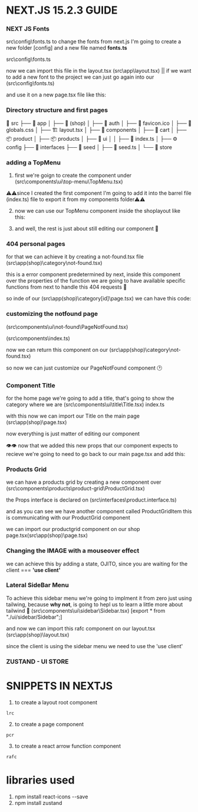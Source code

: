 # **NEXT.JS 15.2.3 GUIDE**

### **NEXT JS Fonts**

src\config\fonts.ts
to change the fonts from next.js I'm going to create a new folder [config] and a new file named **fonts.ts**

src\config\fonts.ts

<!-- import { Geist, Geist_Mono } from "next/font/google";

export const geistSans = Geist({
variable: "--font-geist-sans",
subsets: ["latin"],
});

export const geistMono = Geist_Mono({
variable: "--font-geist-mono",
subsets: ["latin"],
}); -->

now we can import this file in the layout.tsx (src\app\layout.tsx) || if we want to add a new font to the project we can just go again into our (src\config\fonts.ts)

<!-- export const montserratAlternates = Montserrat_Alternates({
variable: "--font-montserrat-alternates",
subsets: ["latin"],
weight: ["500", "700"],
}); -->

and use it on a new page.tsx file like this:

<!-- import { montserratAlternates } from "@/config/fonts";

export default function Home() {
return (

<div className="App">
<h1> Hola Mundo</h1>
<h1 className={montserratAlternates.className}>Hola Mundo</h1>
</div>
);
} -->

### **Directory structure and first pages**

📂 src
├── 📂 app
│ ├── 📂 (shop)
│ ├── 📂 auth
│ ├── 🌟 favicon.ico
│ ├── 🎨 globals.css
│ ├── 🏗️ layout.tsx
│
├── 📂 components
│ ├── 🛒 cart
│ ├── 📦 product
│ ├── 📦 products
│ ├── 🎨 ui
│ │ ├── 📄 index.ts
│
├── ⚙️ config
├── 📂 interfaces
├── 🌱 seed
│ ├── 📄 seed.ts
│
└── 🏪 store

### **adding a TopMenu**

1. first we're goign to create the component under (src\components\ui\top-menu\TopMenu.tsx)

<!-- import { montserratAlternates } from "@/config/fonts"
import Link from "next/link"

export const TopMenu = () => {
    return (
        <nav className='flex px-5 justify-between items-center w-full'>
            <div>
                <Link href="/">
                    <span className={`${montserratAlternates.className} antialiased font-bold`}> Teslo </span>
                </Link>
            </div>
        </nav>
    )
}
 -->

⚠️⚠️since I created the first component I'm going to add it into the barrel file (index.ts) file to export it from my components folder⚠️⚠️

2.  now we can use our TopMenu component inside the shoplayout like this:

 <!-- import { TopMenu } from "@/components";

export default function ShopLayout({
    children
}: {
    children: React.ReactNode;
}) {
    return (
        <main className="min-h-screen">
            <TopMenu />
            {children}
        </main>
    );
} -->

3. and well, the rest is just about still editing our component 🫵

<!-- import { montserratAlternates } from "@/config/fonts"
import Link from "next/link"
import { IoCartOutline, IoSearchOutline } from "react-icons/io5"

export const TopMenu = () => {
    return (
        <nav className='flex px-5 justify-between items-center w-full'>
            {/* logo */}
            <div>
                <Link href="/">
                    <span className={`${montserratAlternates.className} antialiased font-bold`}> Teslo </span>
                    <span> | Shop</span>
                </Link>
            </div>

            {/* center menu */}
            <div className='hidden sm:block'>
                <Link className='m-2 p-2 rounded-md transition-all hover:bg-gray-100' href="/category/men">
                    Hombres
                </Link>
                <Link className='m-2 p-2 rounded-md transition-all hover:bg-gray-100' href="/category/women">
                    Mujeres
                </Link>
                <Link className='m-2 p-2 rounded-md transition-all hover:bg-gray-100' href="/category/kids">
                    Plebes
                </Link>
            </div>

            {/* search, cart, menu */}
            <div className="flex items-center">

                <Link href="/search" className="mx-2">
                    <IoSearchOutline className="w-5 h-5" />
                </Link>

                <Link href="/cart" className="mx-2">
                    <div className="relative">
                        <span className="absolute text-xs px-1 rounded-full font-bold -top-2 -right-2 bg-blue-700 text-white">3</span>
                        <IoCartOutline className="w-5 h-5" />
                    </div>
                </Link>

                <button className="m-2 p-2 rounded-md transition-all hover:bg-gray-100"> MENU </button>
            </div>

        </nav >
    )
} -->

### **404 personal pages**

for that we can achieve it by creating a not-found.tsx file
(src\app\(shop)\category\not-found.tsx)

this is a error component predetermined by next, inside this component over the properties of the function we are going to have available specific functions from next to handle this 404 requests 🦁

<!-- export default function (❌.properties by next) {
    return (
        <div>
            <h1>Hello Page</h1>
        </div>
    );
} -->

so inde of our (src\app\(shop)\category\[id]\page.tsx) we can have this code:

<!-- import { notFound } from "next/navigation";

interface Props {
    params: {
        id: string;
    }
}

export default async function ({ params }: Props) {
    const { id } = await params;
    if (id === 'kids') {
        notFound();
    }
    return (
        <div>
            <h1>Category Page {id}</h1>
        </div>
    );
} -->

### **customizing the notfound page**

(src\components\ui\not-found\PageNotFound.tsx)

<!-- export const PageNotFound = () => {
    return (
        <div>PageNotFound</div>
    )
} -->

(src\components\index.ts)

<!-- export * from './ui/not-found/PageNotFound' -->

now we can return this component on our (src\app\(shop)\category\not-found.tsx)

<!-- import { PageNotFound } from "@/components";

export default function () {
    return (
        <div>
            <PageNotFound />
        </div>
    );
} -->

so now we can just customize our PageNotFound component 🕑

<!-- import { montserratAlternates } from "@/config/fonts"
import Image from "next/image"
import Link from "next/link"

export const PageNotFound = () => {
    return (
        <div className="flex flex-col-reverse md:flex-row h-[800px] w-full justify-center items-center align-middle">
            <div className="text-center px-5 mx-5">
                <h2 className={`${montserratAlternates.className} antialiased text-9xl`}>404</h2>
                <p className="font-semibold text-xl"> Whoops!!!! </p>
                <p className="font-light">
                    <span> Go Back </span>
                    <Link href='/' className="font-normal hover:underline transition-all">
                        Home
                    </Link>
                </p>
            </div>

            <div className="px-5 mx-5">
                <Image
                    src="/imgs/starman_750x750.png"
                    alt="Starman"
                    className="p-5 sm:p-0"
                    width={550}
                    height={550} />
            </div>
        </div>
    )
} -->

### **Component Title**

for the home page we're going to add a title, that's going to show the category where we are (src\components\ui\title\Title.tsx)
index.ts

<!-- export * from "./ui/title/Title"; -->

with this now we can import our Title on the main page (src\app\(shop)\page.tsx)

<!-- import { Title } from "@/components";

export default function Home() {
  return (
    <>
      <Title />
    </>
  );
} -->

now everything is just matter of editing our component

<!-- import { montserratAlternates } from "@/config/fonts";

interface Props {
    title: string;
    subtitle?: string;
    className?: string;
}

export const Title = ({ title, subtitle, className }: Props) => {
    return (
        <div className={`mt-3 ${className}`}>
            <h1 className={` ${montserratAlternates.className} antialiased text-4xl font-semibold my-10`}>{title}</h1>
            {
                subtitle && (
                    <h3 className="text-xl mb-5">{subtitle}</h3>
                )
            }
        </div>
    )
}
 -->

👁👁 now that we added this new props that our component expects to recieve we're going to need to go back to our main page.tsx and add this:

<!-- import { Title } from "@/components";

export default function Home() {
return (
<>
<Title
        title="Shop"
        subtitle="All the products"
        className="mb-2" />
</>
);
} -->

### **Products Grid**

we can have a products grid by creating a new component over (src\components\products\product-grid\ProductGrid.tsx)

<!-- import { Product } from "@/interfaces";
import { ProductGridItem } from "./ProductGridItem";

interface Props {
    products: Product[];
}
export const ProductGrid = ({ products }: Props) => {
    return (
        <div className="grid grid-cols-2 sm:grid-cols-3 gap-10 mb-10">
            {
                products.map(product => (
                    <ProductGridItem key={product.slug}
                        product={product}
                    />
                ))
            }

        </div>
    )
} -->

the Props interface is declared on (src\interfaces\product.interface.ts)

<!-- export interface Product {
  //todo: id: string;
  description: string;
  images: string[];
  inStock: number;
  price: number;
  sizes: ValidSizes[];
  slug: string;
  tags: string[];
  title: string;
  type: ValidTypes;
  gender: "men" | "women" | "kid" | "unisex";
}

export type ValidSizes = "XS" | "S" | "M" | "L" | "XL" | "XXL" | "XXXL";
export type ValidTypes = "shirts" | "pants" | "hoodies" | "hats"; -->

and as you can see we have another component called ProductGridItem this is communicating with our ProductGrid component

<!-- import { Product } from "@/interfaces";
import Image from "next/image";
import Link from "next/link";

interface Props {
    product: Product;
}
export const ProductGridItem = ({ product }: Props) => {
    return (
        <div className="rounded-md overflow-hidden fade-in">
            <Link href={`/product/${product.slug}`}>
                <Image
                    src={`/products/${product.images[0]}`}
                    alt={product.title}
                    className="w-full object-cover"
                    width={500}
                    height={500}
                />
            </Link>

            <div className="p-4 flex flex-col">
                <Link href={`/product/${product.slug}`}>
                    {product.title}
                </Link>
                <span className="font-bold">${product.price}</span>

            </div>
        </div>
    )
} -->

we can import our productgrid component on our shop page.tsx(src\app\(shop)\page.tsx)

<!-- import { ProductGrid, Title } from "@/components";
import { initialData } from "@/seed/seed";

const products = initialData.products;

export default function Home() {
  return (
    <>
      <Title
        title="Shop"
        subtitle="All the products"
        className="mb-2" />

      <ProductGrid
        products={products}
      />
    </>
  );
} -->

### Changing the **IMAGE** with a mouseover effect

we can achieve this by adding a state, OJITO, since you are waiting for the client === **'use client'**

<!-- 'use client';

import { Product } from "@/interfaces";
import Image from "next/image";
import Link from "next/link";
import { useState } from "react";

interface Props {
    product: Product;
}
export const ProductGridItem = ({ product }: Props) => {
    !using the useState hook
    const [displayImage, setDisplayImage] = useState(product.images[0]);
    return (
        <div className="rounded-md overflow-hidden fade-in">
            <Link href={`/product/${product.slug}`}>
                <Image
                    src={`/products/${displayImage}`}
                    alt={product.title}
                    className="w-full object-cover rounded"
                    width={500}
                    height={500}
                    !applying the useState hook to display the second image on the mouseEnter event
                    onMouseEnter={() => setDisplayImage(product.images[1])}
                    onMouseLeave={() => setDisplayImage(product.images[0])}
                />
            </Link>

            <div className="p-4 flex flex-col">
                <Link
                    className="hover:text-blue-500"
                    href={`/product/${product.slug}`}>
                    {product.title}
                </Link>
                <span className="font-bold">${product.price}</span>

            </div>
        </div>
    )
} -->

### **Lateral SideBar Menu**

To achieve this sidebar menu we're going to implment it from zero just using tailwing, because **why not**, is going to hepl us to learn a little more about tailwind 🐘
(src\components\ui\sidebar\Sidebar.tsx)
[export * from "./ui/sidebar/Sidebar";]

and now we can import this rafc component on our layout.tsx (src\app\(shop)\layout.tsx)

<!-- import { Sidebar, TopMenu } from "@/components";

export default function ShopLayout({
    children
}: {
    children: React.ReactNode;
}) {
    return (
        <main className="min-h-screen">
            <TopMenu />
            <Sidebar />
            <div className="px-0 sm:px-10">
                {children}
            </div>
        </main>
    );
} -->

since the client is using the sidebar menu we need to use the 'use client'

<!-- 'use client';
import Link from "next/link";
import { IoCloseOutline, IoLogInOutline, IoLogOutOutline, IoPeopleOutline, IoPersonOutline, IoSearchOutline, IoShirtOutline, IoTicketOutline } from "react-icons/io5"

export const Sidebar = () => {
    return (
        <div>
            {/* Background black */}
            <div
                className="fixed top-0 left-0 w-screen h-screen z-10 bg-black opacity-30"
            >
            </div>

            {/* blur */}
            <div
                className="fade-in fixed top-0 left-0 w-screen h-screen z-10 backdrop-filter backdrop-blur-sm"
            >
                {/* side menu */}
                <nav
                    //todo: slide effect
                    className="fixed p-5 right-0 top-0 w-[500px] h-screen bg-white z-20 shadow-2xl transform transition-all duration-300">

                    <IoCloseOutline
                        size={50}
                        className="absolute top-5 right-5 cursor-pointer"
                        onClick={() => console.log(`click`)}
                    />

                    {/* Input for the search */}
                    <div className="relative mt-14">
                        <IoSearchOutline
                            size={20}
                            className="absolute top-2 left-2 text-gray-400"
                        />
                        <input
                            type="text"
                            placeholder="Search"
                            className="w-full bg-gray-50 rounded pl-10 py-1 pr-10 border-b-2 text-xl border-gray-200 focus:outline-none focus:border-blue-500"
                        />
                    </div>


                    {/* Menu Options */}
                    <Link
                        href="/"
                        className="flex items-center mt-10 p-2 hover:bg-gray-100 rounded transition-all"
                    >
                        <IoPersonOutline
                            size={30} />
                        <span className="ml-3 text-xl">Profile</span>
                    </Link>

                    <Link
                        href="/"
                        className="flex items-center mt-10 p-2 hover:bg-gray-100 rounded transition-all"
                    >
                        <IoTicketOutline
                            size={30} />
                        <span className="ml-3 text-xl">Orders</span>
                    </Link>

                    <Link
                        href="/"
                        className="flex items-center mt-10 p-2 hover:bg-gray-100 rounded transition-all"
                    >
                        <IoLogInOutline
                            size={30} />
                        <span className="ml-3 text-xl">Log-In</span>
                    </Link>

                    <Link
                        href="/"
                        className="flex items-center mt-10 p-2 hover:bg-gray-100 rounded transition-all"
                    >
                        <IoLogOutOutline
                            size={30} />
                        <span className="ml-3 text-xl">Log-Out</span>
                    </Link>

                    {/* line separator */}
                    <div className="w-full h-px bg-gray-200 my-10">

                        <Link
                            href="/"
                            className="flex items-center mt-10 p-2 hover:bg-gray-100 rounded transition-all"
                        >
                            <IoShirtOutline
                                size={30} />
                            <span className="ml-3 text-xl">Products</span>
                        </Link>

                        <Link
                            href="/"
                            className="flex items-center mt-10 p-2 hover:bg-gray-100 rounded transition-all"
                        >
                            <IoTicketOutline
                                size={30} />
                            <span className="ml-3 text-xl">Orders</span>
                        </Link>

                        <Link
                            href="/"
                            className="flex items-center mt-10 p-2 hover:bg-gray-100 rounded transition-all"
                        >
                            <IoPeopleOutline
                                size={30} />
                            <span className="ml-3 text-xl">Users</span>
                        </Link>
                    </div>
                </nav>
            </div>
        </div>
    )
} -->

### **ZUSTAND - UI STORE**

# **SNIPPETS IN NEXTJS**

1. to create a layout root component

```
lrc
```

<!-- export default function ShopLayout({
children
}: {
children: React.ReactNode;
}) {
return (

<div>
<h1>Hello Root Layout Shop</h1>
</div>
);
} -->

2. to create a page component

```
pcr
```

<!-- export default function CartPage() {
    return (
        <div>
            <h1>Category Page</h1>
        </div>
    );
} -->

3. to create a react arrow function component

```
rafc
```

<!-- import React from 'react'

export const TopMenu = () => {
    return (
        <nav className=''>TopMenu</nav>
    )
} -->

# **libraries used**

1. npm install react-icons --save
2. npm install zustand

